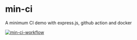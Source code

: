 # min-ci
A minimum CI demo with express.js, github action and docker

[![min-ci-workflow](https://github.com/Innfi/min-ci/actions/workflows/main.yml/badge.svg?branch=main)](https://github.com/Innfi/min-ci/actions/workflows/main.yml)
